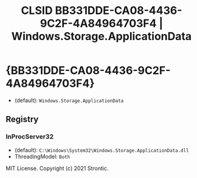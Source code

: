 ﻿---
title: "CLSID BB331DDE-CA08-4436-9C2F-4A84964703F4 | Windows.Storage.ApplicationData"
excerpt: What is COM-Object CLSID BB331DDE-CA08-4436-9C2F-4A84964703F4?
---

# {BB331DDE-CA08-4436-9C2F-4A84964703F4}

* (default): `Windows.Storage.ApplicationData`

## Registry


### InProcServer32

* (default): `C:\Windows\System32\Windows.Storage.ApplicationData.dll`
* ThreadingModel: `Both`

MIT License. Copyright (c) 2021 Strontic.


